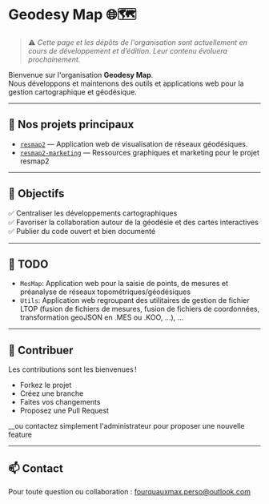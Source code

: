 # Geodesy Map 🌐🗺️

> ⚠️ _Cette page et les dépôts de l'organisation sont actuellement en cours de développement et d’édition. Leur contenu évoluera prochainement._

Bienvenue sur l'organisation **Geodesy Map**.  
Nous développons et maintenons des outils et applications web pour la gestion cartographique et géodésique.

---

## 📌 Nos projets principaux

- [`resmap2`](https://github.com/geodesy-map/resmap2) — Application web de visualisation de réseaux géodésiques.
- [`resmap2-marketing`](https://github.com/geodesy-map/resmap2-marketing) — Ressources graphiques et marketing pour le projet resmap2

---

## 🎯 Objectifs

✅ Centraliser les développements cartographiques  
✅ Favoriser la collaboration autour de la géodésie et des cartes interactives  
✅ Publier du code ouvert et bien documenté  

---

## 🚧 TODO

- `MesMap`: Application web pour la saisie de points, de mesures et préanalyse de réseaux topométriques/géodésiques
- `Utils`: Application web regroupant des utilitaires de gestion de fichier LTOP (fusion de fichiers de mesures, fusion de fichiers de coordonnées, transformation geoJSON en .MES ou .KOO, ...), ...

---

## 👥 Contribuer

Les contributions sont les bienvenues !  
- Forkez le projet
- Créez une branche
- Faites vos changements
- Proposez une Pull Request

__ou contactez simplement l'administrateur pour proposer une nouvelle feature

---

## 📫 Contact

Pour toute question ou collaboration : [fourquauxmax.perso@outlook.com](mailto:fourquauxmax.perso@outlook.com)
